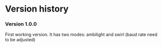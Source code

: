 Version history
===============

### Version 1.0.0
First working version. It has two modes: ambilight and swirl (baud rate need to be adjusted)

